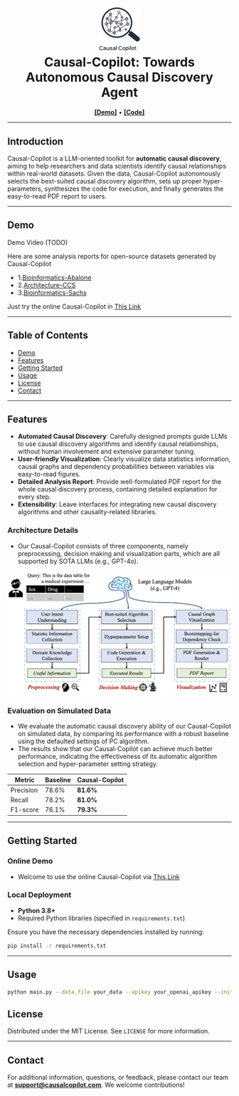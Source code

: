 <h1 align="center">
<img src="asset/logo.png" width="100" alt="Causality" />
<br>
Causal-Copilot: Towards Autonomous Causal Discovery Agent
</h1>
<p align="center">
  <a href="https://921b68852c4d574f0e.gradio.live/"><b>[Demo]</b></a> •
  <a href="https://github.com/Lancelot39/Causal-Copilot"><b>[Code]</b></a>
</p>


---

## Introduction

Causal-Copilot is a LLM-oriented toolkit for **automatic causal discovery**, aiming to help researchers and data scientists identify causal relationships within real-world datasets. Given the data, Causal-Copilot autonomously selects the best-suited causal discovery algorithm, sets up proper hyper-parameters, synthesizes the code for execution, and finally generates the easy-to-read PDF report to users.

---

## Demo

Demo Video (TODO)

Here are some analysis reports for open-source datasets generated by Causal-Copilot

- 1.[Bioinformatics-Abalone](asset/report_Abalone.pdf)
- 2.[Architecture-CCS](asset/report_CCS.pdf)
- 3.[Bioinformatics-Sachs](asset/report_Sachs.pdf)

Just try the online Causal-Copilot in [This Link](https://921b68852c4d574f0e.gradio.live/)

---

## Table of Contents

- [Demo](#Demo)
- [Features](#features)
- [Getting Started](#getting-started)
- [Usage](#usage)
- [License](#license)
- [Contact](#Contact)

---

## Features

- **Automated Causal Discovery**: Carefully designed prompts guide LLMs to use causal discovery algorithms and identify causal relationships, without human involvement and extensive parameter tuning.
- **User-friendly Visualization**: Clearly visualize data statistics information, causal graphs and dependency probabilities between variables via easy-to-read figures.
- **Detailed Analysis Report**: Provide well-formulated PDF report for the whole causal discovery process, containing detailed explanation for every step.
- **Extensibility**: Leave interfaces for integrating new causal discovery algorithms and other causality-related libraries.

### Architecture Details

- Our Causal-Copilot consists of three components, namely preprocessing, decision making and visualization parts, which are all supported by SOTA LLMs (e.g., GPT-4o).

<div style="text-align: center;">
    <img src="asset/architecture.png" width="600" alt="Causality" />
</div>

### Evaluation on Simulated Data

- We evaluate the automatic causal discovery ability of our Causal-Copilot on simulated data, by comparing its performance with a robust baseline using the defaulted settings of PC algorithm.
- The results show that our Causal-Copilot can achieve much better performance, indicating the effectiveness of its automatic algorithm selection and hyper-parameter setting strategy.

| Metric    | Baseline | Causal-Copilot |
|-----------|----------|-------------------|
| Precision | 78.6%    | **81.6%**         |
| Recall    | 78.2%    | **81.0%**         |
| F1-score  | 76.1%    | **79.3%**         |

---

## Getting Started

### Online Demo

- Welcome to use the online Causal-Copilot via [This Link](https://921b68852c4d574f0e.gradio.live/)


### Local Deployment

- **Python 3.8+**
- Required Python libraries (specified in `requirements.txt`)

Ensure you have the necessary dependencies installed by running:

```bash
pip install -r requirements.txt
```

---

## Usage

```bash
python main.py --data_file your_data --apikey your_openai_apikey --initial_query your_user_query
```

## License

Distributed under the MIT License. See `LICENSE` for more information.

---

## Contact

For additional information, questions, or feedback, please contact our team at **support@causalcopilot.com**. We welcome contributions!

